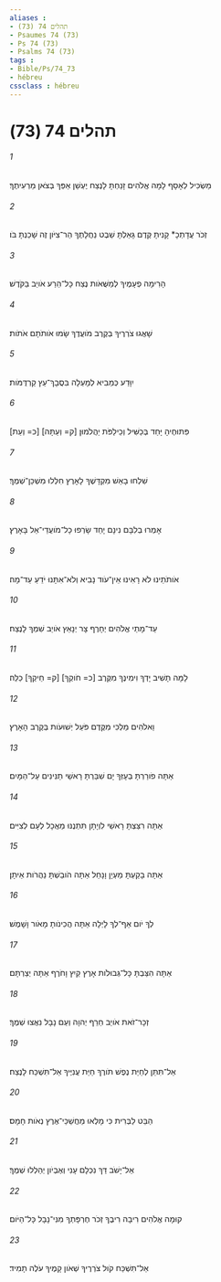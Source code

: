 ```yaml
---
aliases : 
- תהלים 74 (73)
- Psaumes 74 (73)
- Ps 74 (73)
- Psalms 74 (73)
tags : 
- Bible/Ps/74_73
- hébreu
cssclass : hébreu
---
```


# תהלים 74 (73)

###### 1
מַשְׂכִּיל לְאָסָף לָמָה אֱלֹהִים זָנַחְתָּ לָנֶצַח יֶעְשַׁן אַפְּךָ בְּצֹאן מַרְעִיתֶךָ׃
###### 2
זְכֹר עֲדָתְכָ* קָנִיתָ קֶּדֶם גָּאַלְתָּ שֵׁבֶט נַחֲלָתֶךָ הַר־צִיֹּון זֶה שָׁכַנְתָּ בֹּו׃
###### 3
הָרִימָה פְעָמֶיךָ לְמַשֻּׁאֹות נֶצַח כָּל־הֵרַע אֹויֵב בַּקֹּדֶשׁ׃
###### 4
שָׁאֲגוּ צֹרְרֶיךָ בְּקֶרֶב מֹועֲדֶךָ שָׂמוּ אֹותֹתָם אֹתֹות׃
###### 5
יִוָּדַע כְּמֵבִיא לְמָעְלָה בִּסֲבָךְ־עֵץ קַרְדֻּמֹּות׃
###### 6
[כ= וְעֵת] [ק= וְעַתָּה] פִּתּוּחֶיהָ יָּחַד בְּכַשִּׁיל וְכֵילַפֹּת יַהֲלֹמוּן׃
###### 7
שִׁלְחוּ בָאֵשׁ מִקְדָּשֶׁךָ לָאָרֶץ חִלְּלוּ מִשְׁכַּן־שְׁמֶךָ׃
###### 8
אָמְרוּ בְלִבָּם נִינָם יָחַד שָׂרְפוּ כָל־מֹועֲדֵי־אֵל בָּאָרֶץ׃
###### 9
אֹותֹתֵינוּ לֹא רָאִינוּ אֵין־עֹוד נָבִיא וְלֹא־אִתָּנוּ יֹדֵעַ עַד־מָה׃
###### 10
עַד־מָתַי אֱלֹהִים יְחָרֶף צָר יְנָאֵץ אֹויֵב שִׁמְךָ לָנֶצַח׃
###### 11
לָמָּה תָשִׁיב יָדְךָ וִימִינֶךָ מִקֶּרֶב [כ= חֹוקְךָ] [ק= חֵיקְךָ] כַלֵּה׃
###### 12
וֵאלֹהִים מַלְכִּי מִקֶּדֶם פֹּעֵל יְשׁוּעֹות בְּקֶרֶב הָאָרֶץ׃
###### 13
אַתָּה פֹורַרְתָּ בְעָזְּךָ יָם שִׁבַּרְתָּ רָאשֵׁי תַנִּינִים עַל־הַמָּיִם׃
###### 14
אַתָּה רִצַּצְתָּ רָאשֵׁי לִוְיָתָן תִּתְּנֶנּוּ מַאֲכָל לְעָם לְצִיִּים׃
###### 15
אַתָּה בָקַעְתָּ מַעְיָן וָנָחַל אַתָּה הֹובַשְׁתָּ נַהֲרֹות אֵיתָן׃
###### 16
לְךָ יֹום אַף־לְךָ לָיְלָה אַתָּה הֲכִינֹותָ מָאֹור וָשָׁמֶשׁ׃
###### 17
אַתָּה הִצַּבְתָּ כָּל־גְּבוּלֹות אָרֶץ קַיִץ וָחֹרֶף אַתָּה יְצַרְתָּם׃
###### 18
זְכָר־זֹאת אֹויֵב חֵרֵף יְהוָה וְעַם נָבָל נִאֲצוּ שְׁמֶךָ׃
###### 19
אַל־תִּתֵּן לְחַיַּת נֶפֶשׁ תֹּורֶךָ חַיַּת עֲנִיֶּיךָ אַל־תִּשְׁכַּח לָנֶצַח׃
###### 20
הַבֵּט לַבְּרִית כִּי מָלְאוּ מַחֲשַׁכֵּי־אֶרֶץ נְאֹות חָמָס׃
###### 21
אַל־יָשֹׁב דַּךְ נִכְלָם עָנִי וְאֶבְיֹון יְהַלְלוּ שְׁמֶךָ׃
###### 22
קוּמָה אֱלֹהִים רִיבָה רִיבֶךָ זְכֹר חֶרְפָּתְךָ מִנִּי־נָבָל כָּל־הַיֹּום׃
###### 23
אַל־תִּשְׁכַּח קֹול צֹרְרֶיךָ שְׁאֹון קָמֶיךָ עֹלֶה תָמִיד׃
